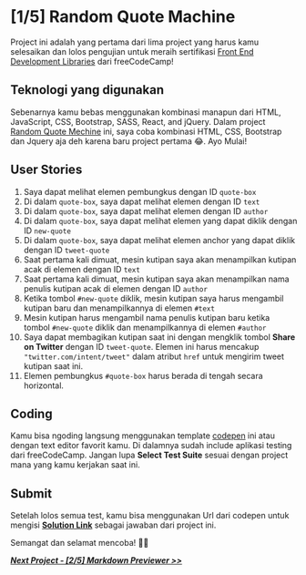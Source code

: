# [1/5] Random Quote Machine

Project ini adalah yang pertama dari lima project yang harus kamu selesaikan dan lolos pengujian untuk meraih sertifikasi [Front End Development Libraries](https://www.freecodecamp.org/learn/front-end-development-libraries/) dari freeCodeCamp!

## Teknologi yang digunakan
Sebenarnya kamu bebas menggunakan kombinasi manapun dari HTML, JavaScript, CSS, Bootstrap, SASS, React, and jQuery. Dalam project [Random Quote Mechine](https://www.freecodecamp.org/learn/front-end-development-libraries/front-end-development-libraries-projects/build-a-random-quote-machine) ini, saya coba kombinasi HTML, CSS, Bootstrap dan Jquery aja deh karena baru project pertama 😂. Ayo Mulai!

## User Stories

1. Saya dapat melihat elemen pembungkus dengan ID `quote-box`
2. Di dalam `quote-box`, saya dapat melihat elemen dengan ID `text`
3. Di dalam `quote-box`, saya dapat melihat elemen dengan ID `author`
4. Di dalam `quote-box`, saya dapat melihat elemen yang dapat diklik dengan ID `new-quote`
5. Di dalam `quote-box`, saya dapat melihat elemen anchor yang dapat diklik dengan ID `tweet-quote`
6. Saat pertama kali dimuat, mesin kutipan saya akan menampilkan kutipan acak di elemen dengan ID `text`
7. Saat pertama kali dimuat, mesin kutipan saya akan menampilkan nama penulis kutipan acak di elemen dengan ID `author`
8. Ketika tombol `#new-quote` diklik, mesin kutipan saya harus mengambil kutipan baru dan menampilkannya di elemen `#text`
9. Mesin kutipan harus mengambil nama penulis kutipan baru ketika tombol `#new-quote` diklik dan menampilkannya di elemen `#author`
10. Saya dapat membagikan kutipan saat ini dengan mengklik tombol **Share on Twitter** dengan ID `tweet-quote`. Elemen ini harus mencakup `"twitter.com/intent/tweet"` dalam atribut `href` untuk mengirim tweet kutipan saat ini.
11. Elemen pembungkus `#quote-box` harus berada di tengah secara horizontal.

## Coding

Kamu bisa ngoding langsung menggunakan template [codepen](https://codepen.io/pen?template=MJjpwO) ini atau dengan text editor favorit kamu. Di dalamnya sudah include aplikasi testing dari freeCodeCamp. Jangan lupa **Select Test Suite** sesuai dengan project mana yang kamu kerjakan saat ini. 

## Submit

Setelah lolos semua test, kamu bisa menggunakan Url dari codepen untuk mengisi [**Solution Link**](https://www.freecodecamp.org/learn/front-end-development-libraries/front-end-development-libraries-projects/build-a-random-quote-machine) sebagai jawaban dari project ini.

Semangat dan selamat mencoba! 🚀📜  


[***Next Project - [2/5] Markdown Previewer >>***]()
